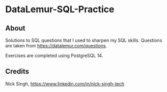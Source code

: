 # DataLemur-SQL-Practice

## About
Solutions to SQL questions that I used to sharpen my SQL skills. Questions are taken from https://datalemur.com/questions.

Exercises are completed using PostgreSQL 14.

## Credits
Nick Singh, https://www.linkedin.com/in/nick-singh-tech
